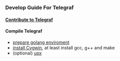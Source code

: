 ### Develop Guide For Telegraf
#### [Contribute to Telegraf](https://github.com/vipwangtian/telegraf#contributing)
#### Compile Telegraf

* [prepare golang enviroment](https://studygolang.com/articles/24189)
* [install Cygwin](http://www.cygwin.cn/site/install/), at least install gcc, g++ and make
* (optional) [upx](https://github.com/upx/upx)